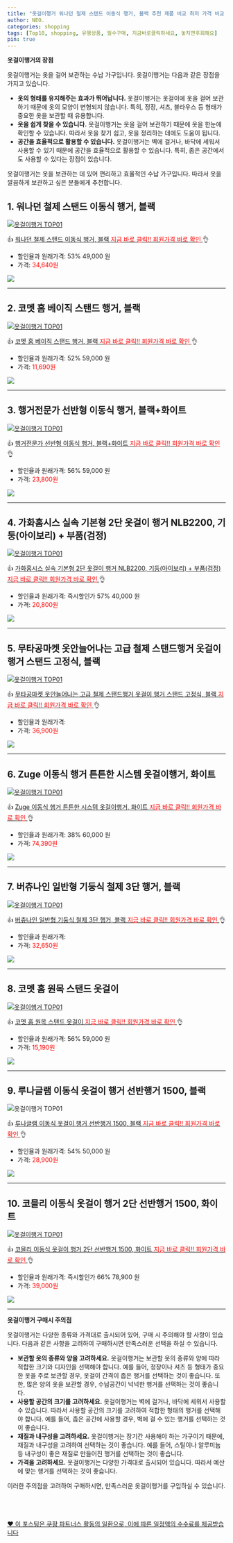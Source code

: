 ```yaml
---
title: "옷걸이행거 워나던 철제 스탠드 이동식 행거, 블랙 추천 제품 비교 최저 가격 비교 장점 구매가이드"
author: NEO.
categories: shopping
tags: [Top10, shopping, 유행상품, 필수구매, 지금바로클릭하세요, 놓치면후회해요]
pin: true
---
```

**옷걸이행거의 장점**

옷걸이행거는 옷을 걸어 보관하는 수납 가구입니다. 옷걸이행거는 다음과 같은 장점을 가지고 있습니다.

* **옷의 형태를 유지해주는 효과가 뛰어납니다.** 옷걸이행거는 옷걸이에 옷을 걸어 보관하기 때문에 옷의 모양이 변형되지 않습니다. 특히, 정장, 셔츠, 블라우스 등 형태가 중요한 옷을 보관할 때 유용합니다.
* **옷을 쉽게 찾을 수 있습니다.** 옷걸이행거는 옷을 걸어 보관하기 때문에 옷을 한눈에 확인할 수 있습니다. 따라서 옷을 찾기 쉽고, 옷을 정리하는 데에도 도움이 됩니다.
* **공간을 효율적으로 활용할 수 있습니다.** 옷걸이행거는 벽에 걸거나, 바닥에 세워서 사용할 수 있기 때문에 공간을 효율적으로 활용할 수 있습니다. 특히, 좁은 공간에서도 사용할 수 있다는 장점이 있습니다.

옷걸이행거는 옷을 보관하는 데 있어 편리하고 효율적인 수납 가구입니다. 따라서 옷을 깔끔하게 보관하고 싶은 분들에게 추천합니다.

   

## 1. 워나던 철제 스탠드 이동식 행거, 블랙

[![옷걸이행거 TOP01](https://thumbnail10.coupangcdn.com/thumbnails/remote/490x490ex/image/vendor_inventory/5788/26e6f54704205375e456768f1311a3b169176e2a273eb2e28bda810bf489.png)](https://link.coupang.com/re/AFFSDP?lptag=AF3617701&subid=GithubCoopas&pageKey=7600851672&traceid=V0-153&itemId=20106085332&vendorItemId=86636806336)


👍 [워나던 철제 스탠드 이동식 행거, 블랙 <font color=red> 지금 바로 클릭!! 회원가격 바로 확인 </font> ](https://link.coupang.com/re/AFFSDP?lptag=AF3617701&subid=GithubCoopas&pageKey=7600851672&traceid=V0-153&itemId=20106085332&vendorItemId=86636806336) 👌 


- 할인율과 원래가격: 53%  49,000   원
- 가격: <span style='color:red'>34,640원</span>

[![](/discount_price.png)](https://link.coupang.com/re/AFFSDP?lptag=AF3617701&subid=GithubCoopas&pageKey=7600851672&traceid=V0-153&itemId=20106085332&vendorItemId=86636806336)

---


   

## 2. 코멧 홈 베이직 스탠드 행거, 블랙

[![옷걸이행거 TOP01](https://thumbnail10.coupangcdn.com/thumbnails/remote/490x490ex/image/retail/images/1059686086549113-de392205-7672-41ff-a0f7-77c0289ae723.jpg)](https://link.coupang.com/re/AFFSDP?lptag=AF3617701&subid=GithubCoopas&pageKey=1676362802&traceid=V0-153&itemId=2856014459&vendorItemId=85803393820)


👍 [코멧 홈 베이직 스탠드 행거, 블랙 <font color=red> 지금 바로 클릭!! 회원가격 바로 확인 </font> ](https://link.coupang.com/re/AFFSDP?lptag=AF3617701&subid=GithubCoopas&pageKey=1676362802&traceid=V0-153&itemId=2856014459&vendorItemId=85803393820) 👌 


- 할인율과 원래가격: 52%  59,000   원
- 가격: <span style='color:red'>11,690원</span>

[![](/discount_price.png)](https://link.coupang.com/re/AFFSDP?lptag=AF3617701&subid=GithubCoopas&pageKey=1676362802&traceid=V0-153&itemId=2856014459&vendorItemId=85803393820)

---


   

## 3. 행거전문가 선반형 이동식 행거, 블랙+화이트

[![옷걸이행거 TOP01](https://thumbnail10.coupangcdn.com/thumbnails/remote/490x490ex/image/retail/images/3669926118764611-0d9f0412-113e-468c-b22e-aa546fc187f7.jpg)](https://link.coupang.com/re/AFFSDP?lptag=AF3617701&subid=GithubCoopas&pageKey=6398938175&traceid=V0-153&itemId=13674953784&vendorItemId=3012791113)


👍 [행거전문가 선반형 이동식 행거, 블랙+화이트 <font color=red> 지금 바로 클릭!! 회원가격 바로 확인 </font> ](https://link.coupang.com/re/AFFSDP?lptag=AF3617701&subid=GithubCoopas&pageKey=6398938175&traceid=V0-153&itemId=13674953784&vendorItemId=3012791113) 👌 


- 할인율과 원래가격: 56%  59,000   원
- 가격: <span style='color:red'>23,800원</span>

[![](/discount_price.png)](https://link.coupang.com/re/AFFSDP?lptag=AF3617701&subid=GithubCoopas&pageKey=6398938175&traceid=V0-153&itemId=13674953784&vendorItemId=3012791113)

---


   

## 4. 가화홈시스 실속 기본형 2단 옷걸이 행거 NLB2200, 기둥(아이보리) + 부품(검정)

[![옷걸이행거 TOP01](https://thumbnail9.coupangcdn.com/thumbnails/remote/490x490ex/image/retail/images/1245130421631895-0ac7707a-aace-42fb-974c-054514d19d9e.jpg)](https://link.coupang.com/re/AFFSDP?lptag=AF3617701&subid=GithubCoopas&pageKey=205424106&traceid=V0-153&itemId=605086165&vendorItemId=4586166287)


👍 [가화홈시스 실속 기본형 2단 옷걸이 행거 NLB2200, 기둥(아이보리) + 부품(검정) <font color=red> 지금 바로 클릭!! 회원가격 바로 확인 </font> ](https://link.coupang.com/re/AFFSDP?lptag=AF3617701&subid=GithubCoopas&pageKey=205424106&traceid=V0-153&itemId=605086165&vendorItemId=4586166287) 👌 


- 할인율과 원래가격: 즉시할인가 57%  40,000   원
- 가격: <span style='color:red'>20,800원</span>

[![](/discount_price.png)](https://link.coupang.com/re/AFFSDP?lptag=AF3617701&subid=GithubCoopas&pageKey=205424106&traceid=V0-153&itemId=605086165&vendorItemId=4586166287)

---


   

## 5. 무타공마켓 옷안늘어나는 고급 철제 스탠드행거 옷걸이 행거 스탠드 고정식, 블랙

[![옷걸이행거 TOP01](https://thumbnail8.coupangcdn.com/thumbnails/remote/490x490ex/image/vendor_inventory/1d13/371bb45426b945536c8a30455271d6c7497dcaa1a6ab1644e7fafbbeec95.jpg)](https://link.coupang.com/re/AFFSDP?lptag=AF3617701&subid=GithubCoopas&pageKey=7293359140&traceid=V0-153&itemId=18646210845&vendorItemId=85773715805)


👍 [무타공마켓 옷안늘어나는 고급 철제 스탠드행거 옷걸이 행거 스탠드 고정식, 블랙 <font color=red> 지금 바로 클릭!! 회원가격 바로 확인 </font> ](https://link.coupang.com/re/AFFSDP?lptag=AF3617701&subid=GithubCoopas&pageKey=7293359140&traceid=V0-153&itemId=18646210845&vendorItemId=85773715805) 👌 


- 할인율과 원래가격: 
- 가격: <span style='color:red'>36,900원</span>

[![](/discount_price.png)](https://link.coupang.com/re/AFFSDP?lptag=AF3617701&subid=GithubCoopas&pageKey=7293359140&traceid=V0-153&itemId=18646210845&vendorItemId=85773715805)

---


   

## 6. Zuge 이동식 행거 튼튼한 시스템 옷걸이행거, 화이트

[![옷걸이행거 TOP01](https://thumbnail9.coupangcdn.com/thumbnails/remote/490x490ex/image/vendor_inventory/1f5a/12dbab8db6439bdde4e4917b8d016dbaba537f4c545369da3dec914ab62d.jpg)](https://link.coupang.com/re/AFFSDP?lptag=AF3617701&subid=GithubCoopas&pageKey=7138864057&traceid=V0-153&itemId=18055301709&vendorItemId=85490784720)


👍 [Zuge 이동식 행거 튼튼한 시스템 옷걸이행거, 화이트 <font color=red> 지금 바로 클릭!! 회원가격 바로 확인 </font> ](https://link.coupang.com/re/AFFSDP?lptag=AF3617701&subid=GithubCoopas&pageKey=7138864057&traceid=V0-153&itemId=18055301709&vendorItemId=85490784720) 👌 


- 할인율과 원래가격: 38%  60,000   원
- 가격: <span style='color:red'>74,390원</span>

[![](/discount_price.png)](https://link.coupang.com/re/AFFSDP?lptag=AF3617701&subid=GithubCoopas&pageKey=7138864057&traceid=V0-153&itemId=18055301709&vendorItemId=85490784720)

---


   

## 7. 버츄나인 일반형 기둥식 철제 3단 행거, 블랙

[![옷걸이행거 TOP01](https://thumbnail10.coupangcdn.com/thumbnails/remote/490x490ex/image/rs_quotation_api/qcsuid71/3ee15a270c5d49bbb786f88ed0e7004e.jpg)](https://link.coupang.com/re/AFFSDP?lptag=AF3617701&subid=GithubCoopas&pageKey=6098277274&traceid=V0-153&itemId=11410689089&vendorItemId=78686611792)


👍 [버츄나인 일반형 기둥식 철제 3단 행거, 블랙 <font color=red> 지금 바로 클릭!! 회원가격 바로 확인 </font> ](https://link.coupang.com/re/AFFSDP?lptag=AF3617701&subid=GithubCoopas&pageKey=6098277274&traceid=V0-153&itemId=11410689089&vendorItemId=78686611792) 👌 


- 할인율과 원래가격: 
- 가격: <span style='color:red'>32,650원</span>

[![](/discount_price.png)](https://link.coupang.com/re/AFFSDP?lptag=AF3617701&subid=GithubCoopas&pageKey=6098277274&traceid=V0-153&itemId=11410689089&vendorItemId=78686611792)

---


   

## 8. 코멧 홈 원목 스탠드 옷걸이

[![옷걸이행거 TOP01](https://thumbnail6.coupangcdn.com/thumbnails/remote/490x490ex/image/retail/images/3571299164810444-eb9c14c5-4371-4e91-a47d-503c445cfe79.jpg)](https://link.coupang.com/re/AFFSDP?lptag=AF3617701&subid=GithubCoopas&pageKey=6624308400&traceid=V0-153&itemId=15074376851&vendorItemId=82296611347)


👍 [코멧 홈 원목 스탠드 옷걸이 <font color=red> 지금 바로 클릭!! 회원가격 바로 확인 </font> ](https://link.coupang.com/re/AFFSDP?lptag=AF3617701&subid=GithubCoopas&pageKey=6624308400&traceid=V0-153&itemId=15074376851&vendorItemId=82296611347) 👌 


- 할인율과 원래가격: 56%  59,000   원
- 가격: <span style='color:red'>15,190원</span>

[![](/discount_price.png)](https://link.coupang.com/re/AFFSDP?lptag=AF3617701&subid=GithubCoopas&pageKey=6624308400&traceid=V0-153&itemId=15074376851&vendorItemId=82296611347)

---


   

## 9. 루나글램 이동식 옷걸이 행거 선반행거 1500, 블랙

![옷걸이행거 TOP01](https://thumbnail9.coupangcdn.com/thumbnails/remote/490x490ex/image/vendor_inventory/f272/7569b5d68d782e64a9eca0dab19e10ef369389ad80df6ef4db551e73d3ae.JPG)


👍 [루나글램 이동식 옷걸이 행거 선반행거 1500, 블랙 <font color=red> 지금 바로 클릭!! 회원가격 바로 확인 </font> ](https://link.coupang.com/re/AFFSDP?lptag=AF3617701&subid=GithubCoopas&pageKey=7328248587&traceid=V0-153&itemId=16528341837&vendorItemId=83824469753) 👌 


- 할인율과 원래가격: 54%  50,000   원
- 가격: <span style='color:red'>28,900원</span>

[![](/discount_price.png)](https://link.coupang.com/re/AFFSDP?lptag=AF3617701&subid=GithubCoopas&pageKey=7328248587&traceid=V0-153&itemId=16528341837&vendorItemId=83824469753)

---


   

## 10. 코믈리 이동식 옷걸이 행거 2단 선반행거 1500, 화이트

[![옷걸이행거 TOP01](https://thumbnail10.coupangcdn.com/thumbnails/remote/490x490ex/image/vendor_inventory/d004/22652cf81fd3535c22953fa908363b07cedc4d97ed6d95d8402a145ddc80.jpg)](https://link.coupang.com/re/AFFSDP?lptag=AF3617701&subid=GithubCoopas&pageKey=7643709836&traceid=V0-153&itemId=20318078253&vendorItemId=87402527261)


👍 [코믈리 이동식 옷걸이 행거 2단 선반행거 1500, 화이트 <font color=red> 지금 바로 클릭!! 회원가격 바로 확인 </font> ](https://link.coupang.com/re/AFFSDP?lptag=AF3617701&subid=GithubCoopas&pageKey=7643709836&traceid=V0-153&itemId=20318078253&vendorItemId=87402527261) 👌 


- 할인율과 원래가격: 즉시할인가 66%  78,900   원
- 가격: <span style='color:red'>39,000원</span>

[![](/discount_price.png)](https://link.coupang.com/re/AFFSDP?lptag=AF3617701&subid=GithubCoopas&pageKey=7643709836&traceid=V0-153&itemId=20318078253&vendorItemId=87402527261)

---
**옷걸이행거 구매시 주의점**

옷걸이행거는 다양한 종류와 가격대로 출시되어 있어, 구매 시 주의해야 할 사항이 있습니다. 다음과 같은 사항을 고려하여 구매하시면 만족스러운 선택을 하실 수 있습니다.

* **보관할 옷의 종류와 양을 고려하세요.** 옷걸이행거는 보관할 옷의 종류와 양에 따라 적합한 크기와 디자인을 선택해야 합니다. 예를 들어, 정장이나 셔츠 등 형태가 중요한 옷을 주로 보관할 경우, 옷걸이 간격이 좁은 행거를 선택하는 것이 좋습니다. 또한, 많은 양의 옷을 보관할 경우, 수납공간이 넉넉한 행거를 선택하는 것이 좋습니다.
* **사용할 공간의 크기를 고려하세요.** 옷걸이행거는 벽에 걸거나, 바닥에 세워서 사용할 수 있습니다. 따라서 사용할 공간의 크기를 고려하여 적합한 형태의 행거를 선택해야 합니다. 예를 들어, 좁은 공간에 사용할 경우, 벽에 걸 수 있는 행거를 선택하는 것이 좋습니다.
* **재질과 내구성을 고려하세요.** 옷걸이행거는 장기간 사용해야 하는 가구이기 때문에, 재질과 내구성을 고려하여 선택하는 것이 좋습니다. 예를 들어, 스틸이나 알루미늄 등 내구성이 좋은 재질로 만들어진 행거를 선택하는 것이 좋습니다.
* **가격을 고려하세요.** 옷걸이행거는 다양한 가격대로 출시되어 있습니다. 따라서 예산에 맞는 행거를 선택하는 것이 좋습니다.

이러한 주의점을 고려하여 구매하시면, 만족스러운 옷걸이행거를 구입하실 수 있습니다.<br><br><br><br><br> [ ❤  이 포스팅은 쿠팡 파트너스 활동의 일환으로, 이에 따른 일정액의 수수료를 제공받습니다](https://link.coupang.com/a/bcEFyh)